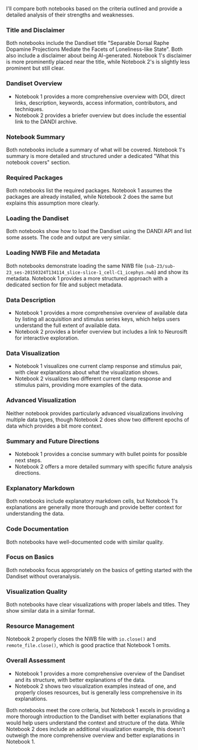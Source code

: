 I'll compare both notebooks based on the criteria outlined and provide a detailed analysis of their strengths and weaknesses.

### Title and Disclaimer
Both notebooks include the Dandiset title "Separable Dorsal Raphe Dopamine Projections Mediate the Facets of Loneliness-like State". Both also include a disclaimer about being AI-generated. Notebook 1's disclaimer is more prominently placed near the title, while Notebook 2's is slightly less prominent but still clear.

### Dandiset Overview
- Notebook 1 provides a more comprehensive overview with DOI, direct links, description, keywords, access information, contributors, and techniques.
- Notebook 2 provides a briefer overview but does include the essential link to the DANDI archive.

### Notebook Summary
Both notebooks include a summary of what will be covered. Notebook 1's summary is more detailed and structured under a dedicated "What this notebook covers" section.

### Required Packages
Both notebooks list the required packages. Notebook 1 assumes the packages are already installed, while Notebook 2 does the same but explains this assumption more clearly.

### Loading the Dandiset
Both notebooks show how to load the Dandiset using the DANDI API and list some assets. The code and output are very similar.

### Loading NWB File and Metadata
Both notebooks demonstrate loading the same NWB file (`sub-23/sub-23_ses-20150324T134114_slice-slice-1_cell-C1_icephys.nwb`) and show its metadata. Notebook 1 provides a more structured approach with a dedicated section for file and subject metadata.

### Data Description
- Notebook 1 provides a more comprehensive overview of available data by listing all acquisition and stimulus series keys, which helps users understand the full extent of available data.
- Notebook 2 provides a briefer overview but includes a link to Neurosift for interactive exploration.

### Data Visualization
- Notebook 1 visualizes one current clamp response and stimulus pair, with clear explanations about what the visualization shows.
- Notebook 2 visualizes two different current clamp response and stimulus pairs, providing more examples of the data.

### Advanced Visualization
Neither notebook provides particularly advanced visualizations involving multiple data types, though Notebook 2 does show two different epochs of data which provides a bit more context.

### Summary and Future Directions
- Notebook 1 provides a concise summary with bullet points for possible next steps.
- Notebook 2 offers a more detailed summary with specific future analysis directions.

### Explanatory Markdown
Both notebooks include explanatory markdown cells, but Notebook 1's explanations are generally more thorough and provide better context for understanding the data.

### Code Documentation
Both notebooks have well-documented code with similar quality.

### Focus on Basics
Both notebooks focus appropriately on the basics of getting started with the Dandiset without overanalysis.

### Visualization Quality
Both notebooks have clear visualizations with proper labels and titles. They show similar data in a similar format.

### Resource Management
Notebook 2 properly closes the NWB file with `io.close()` and `remote_file.close()`, which is good practice that Notebook 1 omits.

### Overall Assessment
- Notebook 1 provides a more comprehensive overview of the Dandiset and its structure, with better explanations of the data.
- Notebook 2 shows two visualization examples instead of one, and properly closes resources, but is generally less comprehensive in its explanations.

Both notebooks meet the core criteria, but Notebook 1 excels in providing a more thorough introduction to the Dandiset with better explanations that would help users understand the context and structure of the data. While Notebook 2 does include an additional visualization example, this doesn't outweigh the more comprehensive overview and better explanations in Notebook 1.